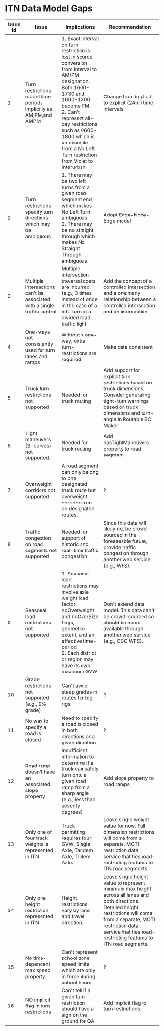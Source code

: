 # ITN Data Model Gaps

|Issue Id| Issue                        | Implications                 | Recommendation
|---|------------------------------|------------------------------|-------------------------------------------------------------------|
|1|Turn restrictions model time periods implicitly as AM,PM,and AMPM | 1. Exact interval on turn restriction is lost in source conversion from interval to AM/PM designation. Both 1600-1730 and 1600-1800 become PM <br>2. Can’t represent all-day restrictions such as 0600-1800 which is an example from a No Left Turn restriction from Violet to Interurban | Change from implicit to explicit (24hr) time intervals
|2|Turn restrictions specify turn directions which may be ambiguous|1. There may be two left turns from a given road segment end which makes No Left Turn ambiguous<br>2. There may be no straight through which makes No Straight Through ambiguous|Adopt Edge-Node-Edge model
|3|Multiple intersections can’t be associated with a single traffic control|Multiple intersection traversal costs are incurred (e.g., 3 times instead of once in the case of a left-turn at a divided road traffic light|Add the concept of a controlled intersection and a one:many relationship between a controlled intersection and an intersection
|4|One-ways not consistently used for turn lanes and ramps|Without a one-way, extra turn-restrictions are required|Make data consistent
|5|Truck turn restrictions not supported|Needed for truck routing|Add support for explicit turn restrictions based on truck dimensions. Consider generating tight-turn warnings based on truck dimensions and turn-angle in Routable BC Maker.
|6|Tight maneuvers (S-curves) not supported.|Needed for truck routing| Add hasTightManeuvers property to road segment
|7|Overweight corridors not supported|A road segment can only belong to one designated truck route but overweight corridors run on designated routes.|?
|8|Traffic congestion on road segments not supported|Needed for support of historic and real-time traffic congestion| Since this data will likely not be crowd-sourced in the foreseeable future, provide traffic congestion through another web service (e.g., WFS). 
|9|Seasonal load restrictions not supported|1. Seasonal load restrictions may involve axle weight load factor, noOverweight and noOverSize flags, geometric extent, and an effective time-period<br>2. Each district or region may have its own maximum GVW| Don't extend data model. This data can't be crowd-sourced so should be made available through another web service (e.g., OGC WFS).
|10|Grade restrictions not supported (e.g., 9% grade)|Can't avoid steep grades in routes for big rigs|?
|11|No way to specify a road is closed|Need to specify a road is closed in both directions or a given direction| ?
|12|Road ramp doesn't have an associated slope property| Insufficient information to determine if a truck can safely turn onto a given road ramp from a sharp angle (e.g., less than seventy degrees)|Add slope property to road ramps
|13|Only one of four truck weights is represented in ITN|Truck permitting requires four: GVW, Single Axle, Tandem Axle, Tridem Axle.| Leave single weight value for now. Full dimension restrictions will come from a separate, MOTI restriction data service that ties road-restricting features to ITN road segments.
|14| Only one height restriction represented in ITN|Height restrictions vary by lane and travel direction.|Leave single height value to represent minimum max height across all lanes and both directions. Detailed height restrictions will come from a separate, MOTI restriction data service that ties road-restricting features to ITN road segments.
|15|No time-dependent max speed property|Can't represent school zone speed limits which are only in force during school hours| ?
|16|NO implicit flag in turn restrictions| Can't tell if a given turn-restriction should have a sign on the ground for QA|Add implicit flag to turn restrictions|
